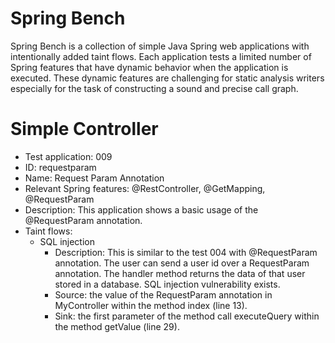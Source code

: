 # Spring Bench

Spring Bench is a collection of simple Java Spring web applications with intentionally added taint flows. 
Each application tests a limited number of Spring features that have dynamic behavior when the application is executed. 
These dynamic features are challenging for static analysis writers especially for the task of constructing a sound and precise call graph.   


# Simple Controller

* Test application: 009
* ID: requestparam
* Name: Request Param Annotation
* Relevant Spring features: @RestController, @GetMapping, @RequestParam
* Description: This application shows a basic usage of the @RequestParam annotation. 
* Taint flows: 
  * SQL injection
    * Description: This is similar to the test 004 with @RequestParam annotation. The user can send a user id over a RequestParam annotation. The handler method returns the data of that user stored in a database. SQL injection vulnerability exists.  
    * Source: the value of the RequestParam annotation in MyController within the method index (line 13).
    * Sink: the first parameter of the method call executeQuery within the method getValue (line 29).


